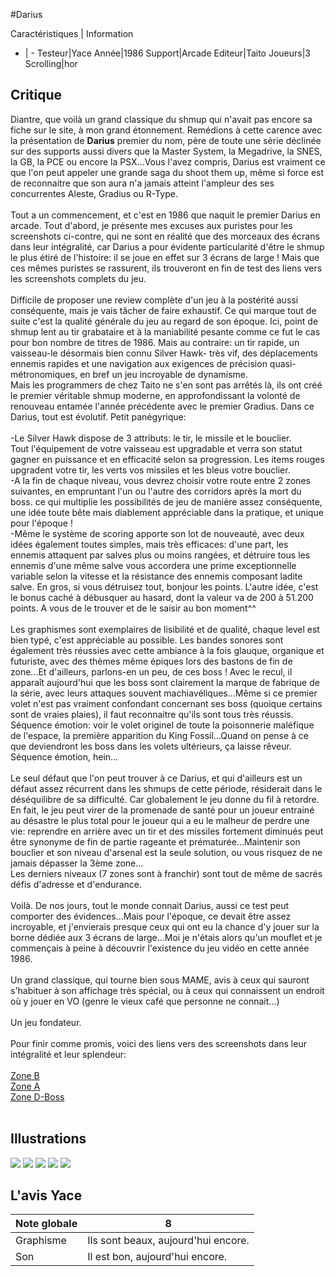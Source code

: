 #Darius

Caractéristiques | Information
- | -
Testeur|Yace
Année|1986
Support|Arcade
Editeur|Taito
Joueurs|3
Scrolling|hor

## Critique
Diantre, que voilà un grand classique du shmup qui n'avait pas encore sa fiche sur le site, à mon grand étonnement. Remédions à cette carence avec la présentation de <b>Darius</b> premier du nom, père de toute une série déclinée sur des supports aussi divers que la Master System, la Megadrive, la SNES, la GB, la PCE ou encore la PSX...Vous l'avez compris, Darius est vraiment ce que l'on peut appeler une grande saga du shoot them up, même si force est de reconnaitre que son aura n'a jamais atteint l'ampleur des ses concurrentes Aleste, Gradius ou R-Type.<br/><br/>Tout a un commencement, et c'est en 1986 que naquit le premier Darius en arcade. Tout d'abord, je présente mes excuses aux puristes pour les screenshots ci-contre, qui ne sont en réalité que des morceaux des écrans dans leur intégralité, car Darius a pour évidente particularité d'être le shmup le plus étiré de l'histoire: il se joue en effet sur 3 écrans de large ! Mais que ces mêmes puristes se rassurent, ils trouveront en fin de test des liens vers les screenshots complets du jeu.<br/><br/>Difficile de proposer une review complète d'un jeu à la postérité aussi conséquente, mais je vais tâcher de faire exhaustif. Ce qui marque tout de suite c'est la qualité générale du jeu au regard de son époque. Ici, point de shmup lent au tir grabataire et à la maniabilité pesante comme ce fut le cas pour bon nombre de titres de 1986.  Mais au contraire: un tir rapide, un vaisseau-le désormais bien connu Silver Hawk- très vif, des déplacements ennemis rapides et une navigation aux exigences de précision quasi-métronomiques, en bref un jeu incroyable de dynamisme. <br/>Mais les programmers de chez Taito ne s'en sont pas arrêtés là, ils ont créé le premier véritable shmup moderne, en approfondissant la volonté de renouveau entamée l'année précédente avec le premier Gradius. Dans ce Darius, tout est évolutif. Petit panégyrique:<br/><br/>-Le Silver Hawk dispose de 3 attributs: le tir, le missile et le bouclier.<br/>Tout l'équipement de votre vaisseau est upgradable et verra son statut gagner en puissance et en efficacité selon sa progression. Les items rouges upgradent votre tir, les verts vos missiles et les bleus votre bouclier.<br/>-A la fin de chaque niveau, vous devrez choisir votre route entre 2 zones suivantes, en empruntant l'un ou l'autre des corridors après la mort du boss. ce qui multiplie les possibilités de jeu de manière assez conséquente, une idée toute bête mais diablement appréciable dans la pratique, et unique pour l'époque !<br/>-Même le système de scoring apporte son lot de nouveauté, avec deux idées également toutes simples, mais très efficaces: d'une part, les ennemis attaquent par salves plus ou moins rangées, et détruire tous les ennemis d'une même salve vous accordera une prime exceptionnelle variable selon la vitesse et la résistance des ennemis composant ladite salve. En gros, si vous détruisez tout, bonjour les points. L'autre idée, c'est le bonus caché à débusquer au hasard, dont la valeur va de 200 à 51.200 points. A vous de le trouver et de le saisir au bon moment^^<br/><br/>Les graphismes sont exemplaires de lisibilité et de qualité, chaque level est bien typé, c'est appréciable au possible. Les bandes sonores sont également très réussies avec cette ambiance à la fois glauque, organique et futuriste, avec des thèmes même épiques lors des bastons de fin de zone...Et d'ailleurs, parlons-en un peu, de ces boss ! Avec le recul, il apparaît aujourd'hui que les boss sont clairement la marque de fabrique de la série, avec leurs attaques souvent machiavéliques...Même si ce premier volet n'est pas vraiment confondant concernant ses boss (quoique certains sont de vraies plaies), il faut reconnaitre qu'ils sont tous très réussis. Séquence émotion: voir le volet originel de toute la poisonnerie maléfique de l'espace, la première apparition du King Fossil...Quand on pense à ce que deviendront les boss dans les volets ultérieurs, ça laisse rêveur. Séquence émotion, hein...<br/><br/>Le seul défaut que l'on peut trouver à ce Darius, et qui d'ailleurs est un défaut assez récurrent dans les shmups de cette période, résiderait dans le déséquilibre de sa difficulté. Car globalement le jeu donne du fil à retordre. En fait, le jeu peut virer de la promenade de santé pour un joueur entrainé au désastre le plus total pour le joueur qui a eu le malheur de perdre une vie: reprendre en arrière avec un tir et des missiles fortement diminués peut être synonyme de fin de partie rageante et prématurée...Maintenir son bouclier et son niveau d'arsenal est la seule solution, ou vous risquez de ne jamais dépasser la 3ème zone...<br/>Les derniers niveaux (7 zones sont à franchir) sont tout de même de sacrés défis d'adresse et d'endurance.<br/><br/>Voilà. De nos jours, tout le monde connait Darius, aussi ce test peut comporter des évidences...Mais pour l'époque, ce devait être assez incroyable, et j'envierais presque ceux qui ont eu la chance d'y jouer sur la borne dédiée aux 3 écrans de large...Moi je n'étais alors qu'un mouflet et je commençais à peine à découvrir l'existence du jeu vidéo en cette année 1986.<br/><br/>Un grand classique, qui tourne bien sous MAME, avis à ceux qui sauront s'habituer à son affichage très spécial, ou à ceux qui connaissent un endroit où y jouer en VO (genre le vieux café que personne ne connait...)<br/><br/>Un jeu fondateur.<br/><br/>Pour finir comme promis, voici des liens vers des screenshots dans leur intégralité et leur splendeur:<br/><br/><a href="http://www.casimages.com/img.php?i=080911060500310605.png">Zone B</a><br/><a href="http://www.casimages.com/img.php?i=080911064850309280.png">Zone A</a><br/><a href="http://www.casimages.com/img.php?i=08091106512647786.png" >Zone D-Boss</a><br/><br/>

## Illustrations
![](http://www.shmup.com/images/thumbs/img_fiche_1_1147.bmp)
![](http://www.shmup.com/images/thumbs/img_fiche_2_1147.bmp)
![](http://www.shmup.com/images/thumbs/img_fiche_3_1147.bmp)
![](http://www.shmup.com/images/thumbs/img_fiche_4_1147.bmp)
![](http://www.shmup.com/images/thumbs/img_fiche_5_1147.bmp)

## L'avis Yace
Note globale|8
-|-
Graphisme|Ils sont beaux, aujourd'hui encore.
Son|Il est bon, aujourd'hui encore.
